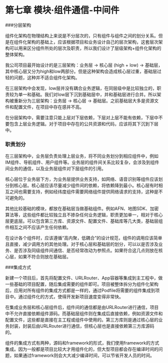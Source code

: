 # 第七章 模块·组件通信-中间件




###分层架构

组件化架构在物理结构上来说是不分层次的，只有组件与组件之间的划分关系。但是在组件化架构的基础上，应该根据项目和业务设计自己的层次架构，这套层次架构可以用来区分组件所处的层次及职责，所以我们设计了层级架构+组件化架构的整体架构。

我公司项目最开始设计的是三层架构：业务层 -> 核心层 (high + low) -> 基础层，其中核心层又分为high和low两部分。但是这种架构会造成核心层过重，基础层过轻的问题，这种并不适合组件化架构。

在三层架构中会发现，low层并没有耦合业务逻辑，在同层级中是比较独立的，职责较为单一和基础。我们对low层下沉到基础层中，并和基础层进行合并。所以架构被重新分为三层架构：业务层 -> 核心层 -> 基础层。之前基础层大多是资源文件和配置文件，在项目中存在感并不高。

在分层架构中，需要注意只能上层对下层依赖，下层对上层不能有依赖，下层中不要包含上层业务逻辑。对于项目中存在的公共资源和代码，应该将其下沉到下层中。

### 职责划分

在三层架构中，业务层负责处理上层业务，将不同业务划分到相应组件中，例如IM组件、导航组件、用户组件等。业务层的组件间关系比较复杂，会涉及到组件间业务的通信，以及业务层组件对下层组件的引用。

核心层位于业务层下方，为业务层提供业务支持，如网络、语音识别等组件应该划分到核心层。核心层应该尽量减少组件间的依赖，将依赖降到最小。核心层有时相互之间也需要支持，例如经纬度组件需要网络组件提供网络请求的支持，这种是不可避免的。

其他比较基础的模块，都放在基础层当做基础组件。例如AFN、地图SDK、加密算法等，这些组件都比较独立且不掺杂任何业务逻辑，职责更加单一，相对于核心层更底层。可以包含第三方库、资源文件、配置文件、基础库等几大类，基础层组件相互之间不应该产生任何依赖。

在设计各个组件时，应该遵循“高内聚，低耦合”的设计规范，组件的调用应该简单且直接，减少调用方的其他处理。对于核心层和基础层的划分，可以以是否涉及业务、是否涉及同级组件间通信、是否经常改动为参照点。如果符合这几点则放在核心层，如果不符合则放在基础层。

###集成方式

新建一个项目后，首先将配置文件、URLRouter、App容器等集成到主工程中，做一些基础的项目配置，随后集成需要的组件即可。项目被整体拆分为组件化架构后，应用对所有组件的集成方式都是一样的，通过Podfile将需要的组件集成到项目中。通过组件化的方式，使得开发新项目速度变得非常快。

在集成业务层和核心层组件后，组件间的通信都是由URLRouter进行通信，项目中不允许直接依赖组件源码。而基础层组件则在集成后直接依赖，例如资源文件和配置文件，这些都是直接在主工程或组件中使用的。第三方库则是通过核心层的业务封装，封装后由URLRouter进行通信，但核心层也是直接依赖第三方库源码的。

组件的集成方式有两种，源码和framework的形式，我们使用framework的方式集成。因为一般都是项目比较大才用组件化的，但大型项目都会存在编译时间的问题，如果通过framework则会大大减少编译时间，可以节省开发人员的时间。

